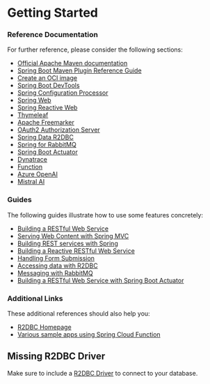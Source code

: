 # Getting Started

### Reference Documentation
For further reference, please consider the following sections:

* [Official Apache Maven documentation](https://maven.apache.org/guides/index.html)
* [Spring Boot Maven Plugin Reference Guide](https://docs.spring.io/spring-boot/docs/3.3.0/maven-plugin/reference/html/)
* [Create an OCI image](https://docs.spring.io/spring-boot/docs/3.3.0/maven-plugin/reference/html/#build-image)
* [Spring Boot DevTools](https://docs.spring.io/spring-boot/docs/3.3.0/reference/htmlsingle/index.html#using.devtools)
* [Spring Configuration Processor](https://docs.spring.io/spring-boot/docs/3.3.0/reference/htmlsingle/index.html#appendix.configuration-metadata.annotation-processor)
* [Spring Web](https://docs.spring.io/spring-boot/docs/3.3.0/reference/htmlsingle/index.html#web)
* [Spring Reactive Web](https://docs.spring.io/spring-boot/docs/3.3.0/reference/htmlsingle/index.html#web.reactive)
* [Thymeleaf](https://docs.spring.io/spring-boot/docs/3.3.0/reference/htmlsingle/index.html#web.servlet.spring-mvc.template-engines)
* [Apache Freemarker](https://docs.spring.io/spring-boot/docs/3.3.0/reference/htmlsingle/index.html#web.servlet.spring-mvc.template-engines)
* [OAuth2 Authorization Server](https://docs.spring.io/spring-boot/docs/3.3.0/reference/htmlsingle/index.html#web.security.oauth2.authorization-server)
* [Spring Data R2DBC](https://docs.spring.io/spring-boot/docs/3.3.0/reference/htmlsingle/index.html#data.sql.r2dbc)
* [Spring for RabbitMQ](https://docs.spring.io/spring-boot/docs/3.3.0/reference/htmlsingle/index.html#messaging.amqp)
* [Spring Boot Actuator](https://docs.spring.io/spring-boot/docs/3.3.0/reference/htmlsingle/index.html#actuator)
* [Dynatrace](https://docs.spring.io/spring-boot/docs/current/reference/htmlsingle/index.html#actuator.metrics.export.dynatrace)
* [Function](https://docs.spring.io/spring-cloud-function/docs/current/reference/html/spring-cloud-function.html)
* [Azure OpenAI](https://docs.spring.io/spring-ai/reference/api/clients/azure-openai-chat.html)
* [Mistral AI](https://docs.spring.io/spring-ai/reference/api/clients/mistralai-chat.html)

### Guides
The following guides illustrate how to use some features concretely:

* [Building a RESTful Web Service](https://spring.io/guides/gs/rest-service/)
* [Serving Web Content with Spring MVC](https://spring.io/guides/gs/serving-web-content/)
* [Building REST services with Spring](https://spring.io/guides/tutorials/rest/)
* [Building a Reactive RESTful Web Service](https://spring.io/guides/gs/reactive-rest-service/)
* [Handling Form Submission](https://spring.io/guides/gs/handling-form-submission/)
* [Accessing data with R2DBC](https://spring.io/guides/gs/accessing-data-r2dbc/)
* [Messaging with RabbitMQ](https://spring.io/guides/gs/messaging-rabbitmq/)
* [Building a RESTful Web Service with Spring Boot Actuator](https://spring.io/guides/gs/actuator-service/)

### Additional Links
These additional references should also help you:

* [R2DBC Homepage](https://r2dbc.io)
* [Various sample apps using Spring Cloud Function](https://github.com/spring-cloud/spring-cloud-function/tree/main/spring-cloud-function-samples)

## Missing R2DBC Driver

Make sure to include a [R2DBC Driver](https://r2dbc.io/drivers/) to connect to your database.
